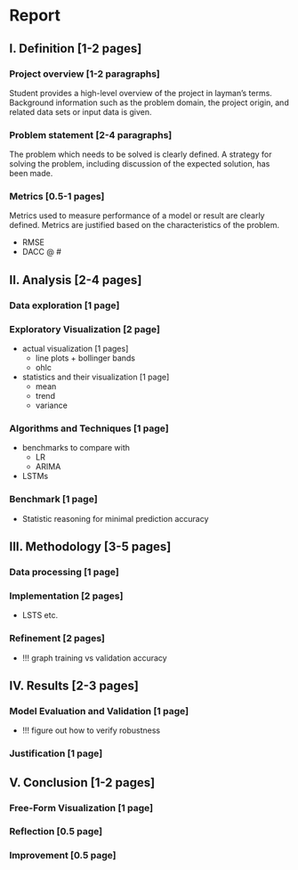 # Report

## I. Definition [1-2 pages]

### Project overview [1-2 paragraphs]
Student provides a high-level overview of the project in layman’s terms. Background information such as the problem domain, the project origin, and related data sets or input data is given.

### Problem statement [2-4 paragraphs]
The problem which needs to be solved is clearly defined. A strategy for solving the problem, including discussion of the expected solution, has been made.

### Metrics [0.5-1 pages]
Metrics used to measure performance of a model or result are clearly defined. Metrics are justified based on the characteristics of the problem.

- RMSE
- DACC @ #


## II. Analysis [2-4 pages]

### Data exploration [1 page]

### Exploratory Visualization [2 page]
- actual visualization [1 pages]
  - line plots + bollinger bands
  - ohlc
- statistics and their visualization [1 page]
  - mean
  - trend
  - variance

### Algorithms and Techniques [1 page]
- benchmarks to compare with
  - LR
  - ARIMA
- LSTMs

### Benchmark [1 page]
- Statistic reasoning for minimal prediction accuracy


## III. Methodology [3-5 pages]

### Data processing [1 page]

### Implementation [2 pages]
- LSTS etc.

### Refinement [2 pages]
- !!! graph training vs validation accuracy


## IV. Results [2-3 pages]

### Model Evaluation and Validation [1 page]
- !!! figure out how to verify robustness

### Justification [1 page]


## V. Conclusion [1-2 pages]

### Free-Form Visualization [1 page]

### Reflection [0.5 page]

### Improvement [0.5 page]
